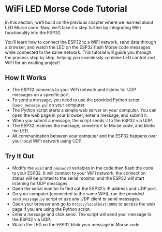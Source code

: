 # WiFi LED Morse Code Tutorial

In this section, we’ll build on the previous chapter where we learned about LED Morse code. Now, we’ll take it a step further by integrating WiFi functionality into the ESP32.

You’ll learn how to connect the ESP32 to a WiFi network, send data through a browser, and watch the LED on the ESP32 flash Morse code messages while connected to the same network. This tutorial will guide you through the process step by step, helping you seamlessly combine LED control and WiFi for an exciting project!

## How It Works

- The ESP32 connects to your WiFi network and listens for UDP messages on a specific port.
- To send a message, you need to use the provided Python script (`send_message.py`) on your computer.
- The Python script starts a simple web server on your computer. You can open the web page in your browser, enter a message, and submit it.
- When you submit a message, the script sends it to the ESP32 via UDP.
- The ESP32 receives the message, converts it to Morse code, and blinks the LED.
- All communication between your computer and the ESP32 happens over your local WiFi network using UDP.

## Try It Out

- Modify the `ssid` and `password` variables in the code then flash the code to your ESP32. It will connect to your WiFi network, the connection status will be printed to the serial monitor, and the ESP32 will start listening for UDP messages.
- Open the serial monitor to find out the ESP32’s IP address and UDP port.
- On your computer (connected to the same WiFi), run the provided `send_message.py` script or use any UDP client to send messages.
- Open your browser and go to `http://localhost:8000` to access the web page if you are using the Python script.
- Enter a message and click send. The script will send your message to the ESP32 via UDP.
- Watch the LED on the ESP32 blink your message in Morse code.
